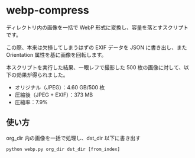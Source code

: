 # webp-compress

ディレクトリ内の画像を一括で WebP 形式に変換し、容量を落とすスクリプトです。

この際、本来は欠損してしまうはずの EXIF データを JSON に書き出し、また Orientation 属性を基に画像を回転します。

本スクリプトを実行した結果、一眼レフで撮影した 500 枚の画像に対して、以下の効果が得られました。

- オリジナル（JPEG）：4.60 GB/500 枚
- 圧縮後（JPEG + EXIF）：373 MB
- 圧縮率：7.9%

## 使い方

org_dir 内の画像を一括で処理し、dst_dir 以下に書き出す

```
python webp.py org_dir dst_dir [from_index]
```
